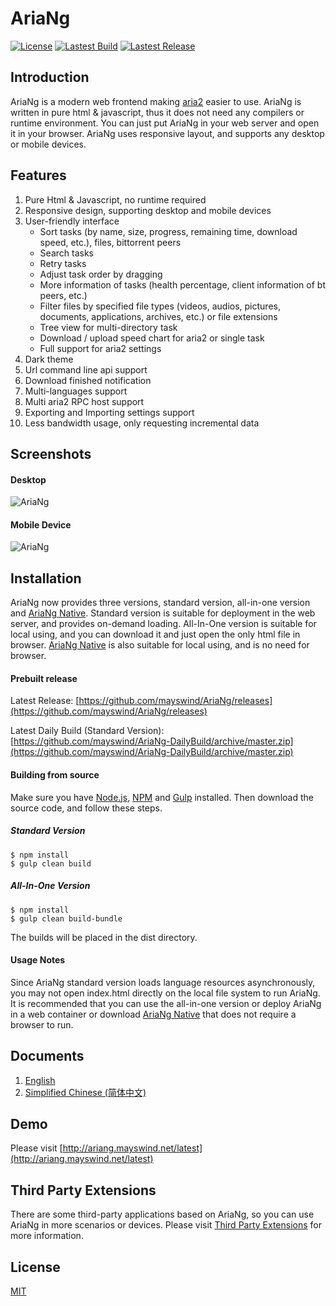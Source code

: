 # AriaNg
[![License](https://img.shields.io/github/license/mayswind/AriaNg.svg?style=flat)](https://github.com/mayswind/AriaNg/blob/master/LICENSE)
[![Lastest Build](https://img.shields.io/circleci/project/github/mayswind/AriaNg.svg?style=flat)](https://circleci.com/gh/mayswind/AriaNg/tree/master)
[![Lastest Release](https://img.shields.io/github/release/mayswind/AriaNg.svg?style=flat)](https://github.com/mayswind/AriaNg/releases)

## Introduction
AriaNg is a modern web frontend making [aria2](https://github.com/aria2/aria2) easier to use. AriaNg is written in pure html & javascript, thus it does not need any compilers or runtime environment. You can just put AriaNg in your web server and open it in your browser. AriaNg uses responsive layout, and supports any desktop or mobile devices.

## Features
1. Pure Html & Javascript, no runtime required
2. Responsive design, supporting desktop and mobile devices
3. User-friendly interface
    * Sort tasks (by name, size, progress, remaining time, download speed, etc.), files, bittorrent peers
    * Search tasks
    * Retry tasks
    * Adjust task order by dragging
    * More information of tasks (health percentage, client information of bt peers, etc.)
    * Filter files by specified file types (videos, audios, pictures, documents, applications, archives, etc.) or file extensions
    * Tree view for multi-directory task
    * Download / upload speed chart for aria2 or single task
    * Full support for aria2 settings
4. Dark theme
5. Url command line api support
6. Download finished notification
7. Multi-languages support
8. Multi aria2 RPC host support
9. Exporting and Importing settings support
10. Less bandwidth usage, only requesting incremental data

## Screenshots
#### Desktop
![AriaNg](https://raw.githubusercontent.com/mayswind/AriaNg-WebSite/master/screenshots/desktop.png)
#### Mobile Device
![AriaNg](https://raw.githubusercontent.com/mayswind/AriaNg-WebSite/master/screenshots/mobile.png)

## Installation
AriaNg now provides three versions, standard version, all-in-one version and [AriaNg Native](https://github.com/mayswind/AriaNg-Native). Standard version is suitable for deployment in the web server, and provides on-demand loading. All-In-One version is suitable for local using, and you can download it and just open the only html file in browser. [AriaNg Native](https://github.com/mayswind/AriaNg-Native) is also suitable for local using, and is no need for browser. 

#### Prebuilt release
Latest Release: [https://github.com/mayswind/AriaNg/releases](https://github.com/mayswind/AriaNg/releases)

Latest Daily Build (Standard Version): [https://github.com/mayswind/AriaNg-DailyBuild/archive/master.zip](https://github.com/mayswind/AriaNg-DailyBuild/archive/master.zip)

#### Building from source
Make sure you have [Node.js](https://nodejs.org/), [NPM](https://www.npmjs.com/) and [Gulp](https://gulpjs.com/) installed. Then download the source code, and follow these steps.

##### Standard Version

    $ npm install
    $ gulp clean build

##### All-In-One Version

    $ npm install
    $ gulp clean build-bundle

The builds will be placed in the dist directory.

#### Usage Notes
Since AriaNg standard version loads language resources asynchronously, you may not open index.html directly on the local file system to run AriaNg. It is recommended that you can use the all-in-one version or deploy AriaNg in a web container or download [AriaNg Native](https://github.com/mayswind/AriaNg-Native) that does not require a browser to run.

## Documents
1. [English](http://ariang.mayswind.net)
2. [Simplified Chinese (简体中文)](http://ariang.mayswind.net/zh_Hans)

## Demo
Please visit [http://ariang.mayswind.net/latest](http://ariang.mayswind.net/latest)

## Third Party Extensions
There are some third-party applications based on AriaNg, so you can use AriaNg in more scenarios or devices. Please visit [Third Party Extensions](http://ariang.mayswind.net/3rd-extensions.html) for more information.

## License
[MIT](https://github.com/mayswind/AriaNg/blob/master/LICENSE)